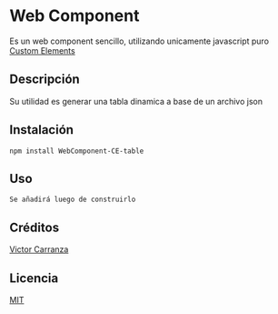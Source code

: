 # Web Component
Es un web component sencillo, utilizando unicamente javascript puro [Custom Elements](https://developer.mozilla.org/en-US/docs/Web/Web_Components/Using_custom_elements) 

## Descripción
Su utilidad es generar una tabla dinamica a base de un archivo json

## Instalación 
```
npm install WebComponent-CE-table
```
## Uso
``` 
Se añadirá luego de construirlo
```

## Créditos
[Victor Carranza](https://twitter.com/VktorHC)

## Licencia
[MIT](https://opensource.org/licenses/MIT)
